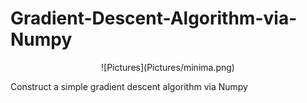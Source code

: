 # Gradient-Descent-Algorithm-via-Numpy

<center>
![Pictures](Pictures/minima.png)
</center>

Construct a simple gradient descent algorithm via Numpy
